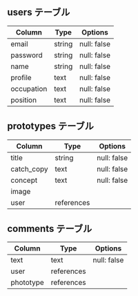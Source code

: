 ## users テーブル
| Column     | Type   | Options     |
| ---------- | ------ | ----------- |
| email      | string | null: false |
| password   | string | null: false |
| name       | string | null: false |
| profile    | text   | null: false |
| occupation | text   | null: false |
| position   | text   | null: false |

## prototypes テーブル
| Column     | Type          | Options     |
| ---------- | ------------- | ----------- |
| title      | string        | null: false |
| catch_copy | text          | null: false |
| concept    | text          | null: false |
| image      |               |             |
| user       | references    |             |

## comments テーブル
| Column    | Type       | Options     |
| -------   | ---------- | ----------- |
| text      | text       | null: false |
| user      | references |             |
| phototype | references |             |